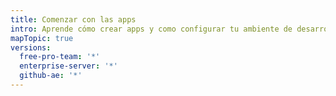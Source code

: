 ```yaml
---
title: Comenzar con las apps
intro: Aprende cómo crear apps y como configurar tu ambiente de desarrollo.
mapTopic: true
versions:
  free-pro-team: '*'
  enterprise-server: '*'
  github-ae: '*'
---
```



